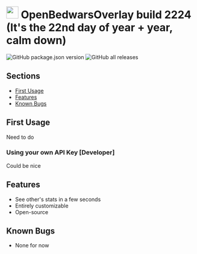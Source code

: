 # <img src="[https://cdn.discordapp.com/attachments/551814040431886336/1199083701229858917/image.png]" width="32px"> OpenBedwarsOverlay build 2224 (It's the 22nd day of year + year, calm down)

![GitHub package.json version](https://img.shields.io/github/package-json/v/Mikyuwu/OpenBedwarsOverlay) ![GitHub all releases](https://img.shields.io/github/downloads/Mikyuwu/OpenBedwarsOverlay/total)

## Sections
- [First Usage](#first-usage)
- [Features](#features)
- [Known Bugs](#known-bugs)

## First Usage

Need to do

### Using your own API Key [Developer]

Could be nice

## Features
- See other's stats in a few seconds
- Entirely customizable
- Open-source

## Known Bugs
- None for now
